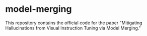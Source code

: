 # model-merging
This repository contains the official code for the paper "Mitigating Hallucinations from Visual Instruction Tuning via Model Merging."
